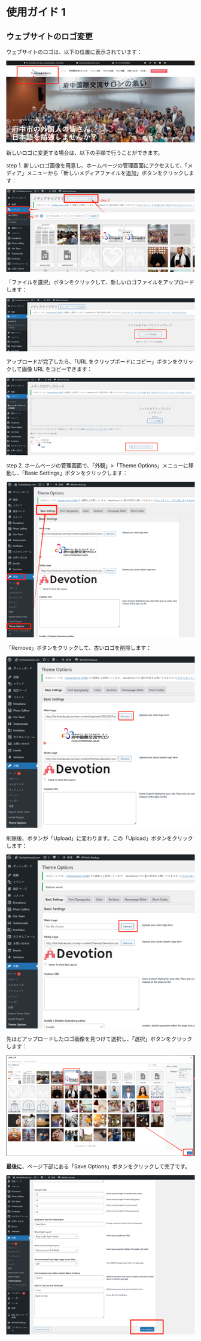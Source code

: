 # 使用ガイド 1

## ウェブサイトのロゴ変更

ウェブサイトのロゴは、以下の位置に表示されています：

![homePageLogo1](../images/image-7.png)

新しいロゴに変更する場合は、以下の手順で行うことができます。

step 1. 新しいロゴ画像を用意し、ホームページの管理画面にアクセスして、「メディア」メニューから「新しいメディアファイルを追加」ボタンをクリックします：

![adminMediaUploadBtn1](../images/image-8.png)

「ファイルを選択」ボタンをクリックして、新しいロゴファイルをアップロードします：

![adminMediaUploadBtn1-1](../images/image-9.png)

アップロードが完了したら、「URL をクリップボードにコピー」ボタンをクリックして画像 URL をコピーできます：

![adminImageCopyBtn1](../images/image-10.png)

step 2. ホームページの管理画面で、「外観」>「Theme Options」メニューに移動し、「Basic Settings」ボタンをクリックします：

![adminSettingBasicSetting](../images/image-11.png)

「Remove」ボタンをクリックして、古いロゴを削除します：

![removeLogoBtn1](../images/image-12.png)

削除後、ボタンが「Upload」に変わります。この「Upload」ボタンをクリックします：

![alt text](../images/image-13.png)

先ほどアップロードしたロゴ画像を見つけて選択し、「選択」ボタンをクリックします：

![selectImgAndChoose](../images/image-14.png)

**最後に**、ページ下部にある「Save Options」ボタンをクリックして完了です。

![clickSaveOptionsBtn1](../images/image-15.png)
